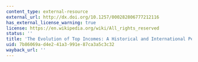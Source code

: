```yaml
---
content_type: external-resource
external_url: http://dx.doi.org/10.1257/000282806777212116
has_external_license_warning: true
license: https://en.wikipedia.org/wiki/All_rights_reserved
status: ''
title: 'The Evolution of Top Incomes: A Historical and International Perspective'
uid: 7b86069a-d4e2-41a3-991e-87ca3a5c3c32
wayback_url: ''
---
```

